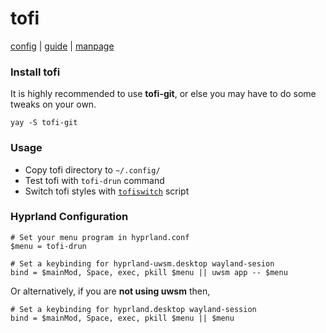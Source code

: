 # tofi

[config](https://github.com/philj56/tofi/blob/master/doc/config)
 | [guide](https://github.com/philj56/tofi/blob/master/doc/tofi.5.md)
 | [manpage](https://github.com/philj56/tofi/blob/master/doc/tofi.1.md)

### Install tofi

It is highly recommended to use **tofi-git**, or else you may have to do some tweaks on your own.
```
yay -S tofi-git
```

### Usage

- Copy tofi directory to `~/.config/`
- Test tofi with `tofi-drun` command
- Switch tofi styles with [`tofiswitch`](https://github.com/Peaceful-Times/dotfiles/blob/devel/scripts/tofiswitch.sh?plain=1#L3) script

### Hyprland Configuration

```
# Set your menu program in hyprland.conf
$menu = tofi-drun

# Set a keybinding for hyprland-uwsm.desktop wayland-sesion
bind = $mainMod, Space, exec, pkill $menu || uwsm app -- $menu
```

Or alternatively, if you are **not using uwsm** then,
```
# Set a keybinding for hyprland.desktop wayland-session
bind = $mainMod, Space, exec, pkill $menu || $menu
```

